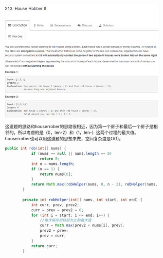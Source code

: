 
![houserobber2](houserobber2.png)

这道题的思路和houserrober的思路很相近，因为第一个房子和最后一个房子是相邻的，所以考虑的是（0，len-2）和（1，len-）这两个过程的最大值。houserrober也可以用这道题的思想来做，空间复杂度是O(1)。
```java
public int rob(int[] nums) {
            if (nums == null || nums.length == 0)
                return 0;
            int n = nums.length;
            if (n == 1) {
                return nums[0];
            }
            return Math.max(robHelper(nums, 0, n - 2), robHelper(nums, 1, n - 1));
        }
        
        private int robHelper(int[] nums, int start, int end) {
            int curr, prev, prev2;
            curr = prev = prev2 = 0;
            for (int i = start; i <= end; i++) {
                //每次保存到目前为止的最大值
                curr = Math.max(prev2 + nums[i], prev);
                prev2 = prev;
                prev = curr;
            }
            return curr;
        }
```